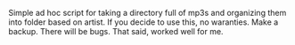 Simple ad hoc script for taking a directory full of mp3s and organizing them into folder based on artist. If you decide to use this, no waranties. Make a backup. There will be bugs. That said, worked well for me.
